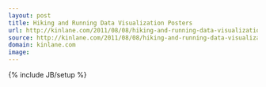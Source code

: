 ```yaml
---
layout: post
title: Hiking and Running Data Visualization Posters
url: http://kinlane.com/2011/08/08/hiking-and-running-data-visualization-posters/
source: http://kinlane.com/2011/08/08/hiking-and-running-data-visualization-posters/
domain: kinlane.com
image: 
---
```

{% include JB/setup %}<p></p>
